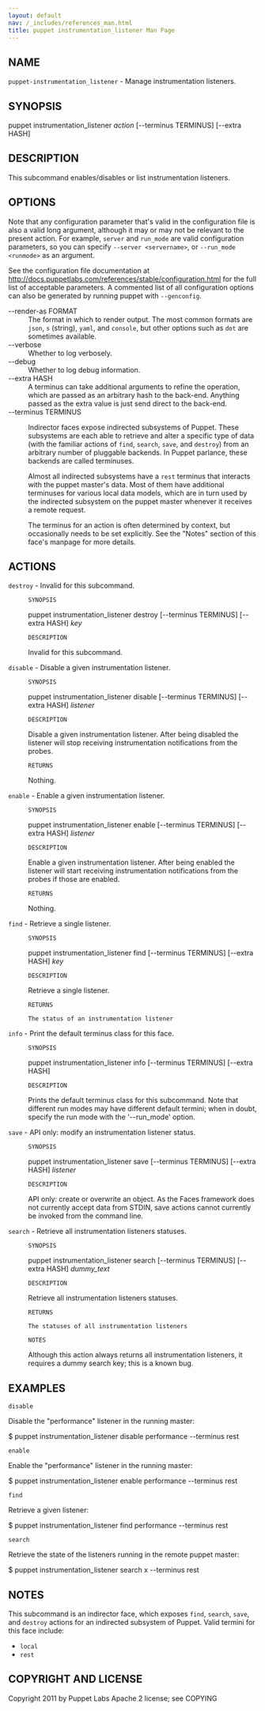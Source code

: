 ```yaml
---
layout: default
nav: /_includes/references_man.html
title: puppet instrumentation_listener Man Page
---
```


<div class='mp'>
<h2 id="NAME">NAME</h2>
<p class="man-name">
  <code>puppet-instrumentation_listener</code> - <span class="man-whatis">Manage instrumentation listeners.</span>
</p>

<h2 id="SYNOPSIS">SYNOPSIS</h2>

<p>puppet instrumentation_listener <var>action</var> [--terminus TERMINUS] [--extra HASH]</p>

<h2 id="DESCRIPTION">DESCRIPTION</h2>

<p>This subcommand enables/disables or list instrumentation listeners.</p>

<h2 id="OPTIONS">OPTIONS</h2>

<p>Note that any configuration parameter that's valid in the configuration
file is also a valid long argument, although it may or may not be
relevant to the present action. For example, <code>server</code> and <code>run_mode</code> are valid
configuration parameters, so you can specify <code>--server &lt;servername></code>, or
<code>--run_mode &lt;runmode></code> as an argument.</p>

<p>See the configuration file documentation at
<a data-bare-link="true" href="http://docs.puppetlabs.com/references/stable/configuration.html">http://docs.puppetlabs.com/references/stable/configuration.html</a> for the
full list of acceptable parameters. A commented list of all
configuration options can also be generated by running puppet with
<code>--genconfig</code>.</p>

<dl>
<dt>--render-as FORMAT</dt><dd>The format in which to render output. The most common formats are <code>json</code>,
<code>s</code> (string), <code>yaml</code>, and <code>console</code>, but other options such as <code>dot</code> are
sometimes available.</dd>
<dt>--verbose</dt><dd>Whether to log verbosely.</dd>
<dt class="flush">--debug</dt><dd>Whether to log debug information.</dd>
<dt>--extra HASH</dt><dd>A terminus can take additional arguments to refine the operation, which
are passed as an arbitrary hash to the back-end.  Anything passed as
the extra value is just send direct to the back-end.</dd>
<dt>--terminus TERMINUS</dt><dd><p>Indirector faces expose indirected subsystems of Puppet. These
subsystems are each able to retrieve and alter a specific type of data
(with the familiar actions of <code>find</code>, <code>search</code>, <code>save</code>, and <code>destroy</code>)
from an arbitrary number of pluggable backends. In Puppet parlance,
these backends are called terminuses.</p>

<p>Almost all indirected subsystems have a <code>rest</code> terminus that interacts
with the puppet master's data. Most of them have additional terminuses
for various local data models, which are in turn used by the indirected
subsystem on the puppet master whenever it receives a remote request.</p>

<p>The terminus for an action is often determined by context, but
occasionally needs to be set explicitly. See the "Notes" section of this
face's manpage for more details.</p></dd>
</dl>


<h2 id="ACTIONS">ACTIONS</h2>

<dl>
<dt><code>destroy</code> - Invalid for this subcommand.</dt><dd><p><code>SYNOPSIS</code></p>

<p>puppet instrumentation_listener destroy [--terminus TERMINUS]
[--extra HASH]
<var>key</var></p>

<p><code>DESCRIPTION</code></p>

<p>Invalid for this subcommand.</p></dd>
<dt><code>disable</code> - Disable a given instrumentation listener.</dt><dd><p><code>SYNOPSIS</code></p>

<p>puppet instrumentation_listener disable [--terminus TERMINUS]
[--extra HASH]
<var>listener</var></p>

<p><code>DESCRIPTION</code></p>

<p>Disable a given instrumentation listener. After being disabled the listener
will stop receiving instrumentation notifications from the probes.</p>

<p><code>RETURNS</code></p>

<p>Nothing.</p></dd>
<dt><code>enable</code> - Enable a given instrumentation listener.</dt><dd><p><code>SYNOPSIS</code></p>

<p>puppet instrumentation_listener enable [--terminus TERMINUS]
[--extra HASH]
<var>listener</var></p>

<p><code>DESCRIPTION</code></p>

<p>Enable a given instrumentation listener. After being enabled the listener
will start receiving instrumentation notifications from the probes if those
are enabled.</p>

<p><code>RETURNS</code></p>

<p>Nothing.</p></dd>
<dt><code>find</code> - Retrieve a single listener.</dt><dd><p><code>SYNOPSIS</code></p>

<p>puppet instrumentation_listener find [--terminus TERMINUS] [--extra HASH] <var>key</var></p>

<p><code>DESCRIPTION</code></p>

<p>Retrieve a single listener.</p>

<p><code>RETURNS</code></p>

<pre><code>The status of an instrumentation listener
</code></pre></dd>
<dt><code>info</code> - Print the default terminus class for this face.</dt><dd><p><code>SYNOPSIS</code></p>

<p>puppet instrumentation_listener info [--terminus TERMINUS] [--extra HASH]</p>

<p><code>DESCRIPTION</code></p>

<p>Prints the default terminus class for this subcommand. Note that different
run modes may have different default termini; when in doubt, specify the
run mode with the '--run_mode' option.</p></dd>
<dt><code>save</code> - API only: modify an instrumentation listener status.</dt><dd><p><code>SYNOPSIS</code></p>

<p>puppet instrumentation_listener save [--terminus TERMINUS]
[--extra HASH]
<var>listener</var></p>

<p><code>DESCRIPTION</code></p>

<p>API only: create or overwrite an object. As the Faces framework does not
currently accept data from STDIN, save actions cannot currently be invoked
from the command line.</p></dd>
<dt><code>search</code> - Retrieve all instrumentation listeners statuses.</dt><dd><p><code>SYNOPSIS</code></p>

<p>puppet instrumentation_listener search [--terminus TERMINUS]
[--extra HASH]
<var>dummy_text</var></p>

<p><code>DESCRIPTION</code></p>

<p>Retrieve all instrumentation listeners statuses.</p>

<p><code>RETURNS</code></p>

<pre><code>The statuses of all instrumentation listeners
</code></pre>

<p><code>NOTES</code></p>

<p>Although this action always returns all instrumentation listeners, it requires a dummy search
key; this is a known bug.</p></dd>
</dl>


<h2 id="EXAMPLES">EXAMPLES</h2>

<p><code>disable</code></p>

<p>Disable the "performance" listener in the running master:</p>

<p>$ puppet instrumentation_listener disable performance --terminus rest</p>

<p><code>enable</code></p>

<p>Enable the "performance" listener in the running master:</p>

<p>$ puppet instrumentation_listener enable performance --terminus rest</p>

<p><code>find</code></p>

<p>Retrieve a given listener:</p>

<p>$ puppet instrumentation_listener find performance --terminus rest</p>

<p><code>search</code></p>

<p>Retrieve the state of the listeners running in the remote puppet master:</p>

<p>$ puppet instrumentation_listener search x --terminus rest</p>

<h2 id="NOTES">NOTES</h2>

<p>This subcommand is an indirector face, which exposes <code>find</code>, <code>search</code>, <code>save</code>,
and <code>destroy</code> actions for an indirected subsystem of Puppet. Valid termini for
this face include:</p>

<ul>
<li><code>local</code></li>
<li><code>rest</code></li>
</ul>


<h2 id="COPYRIGHT-AND-LICENSE">COPYRIGHT AND LICENSE</h2>

<p>Copyright 2011 by Puppet Labs
Apache 2 license; see COPYING</p>

</div>
